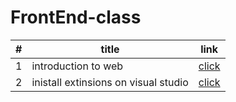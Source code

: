 # FrontEnd-class
|#|title|link
|-|-|-|
|1| introduction to web |[click](./classes/class.md)
|2| inistall extinsions on visual studio|[click](./classes/class.md)

